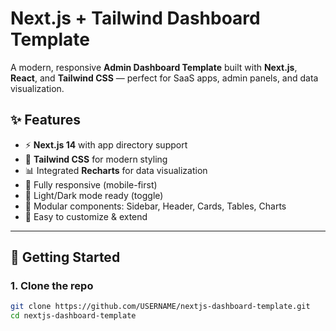# Next.js + Tailwind Dashboard Template

A modern, responsive **Admin Dashboard Template** built with **Next.js**, **React**, and **Tailwind CSS** — perfect for SaaS apps, admin panels, and data visualization.

## ✨ Features
- ⚡ **Next.js 14** with app directory support
- 🎨 **Tailwind CSS** for modern styling
- 📊 Integrated **Recharts** for data visualization
- 📱 Fully responsive (mobile-first)
- 🌙 Light/Dark mode ready (toggle)
- 🧩 Modular components: Sidebar, Header, Cards, Tables, Charts
- 📄 Easy to customize & extend

---

## 🚀 Getting Started

### 1. Clone the repo
```bash
git clone https://github.com/USERNAME/nextjs-dashboard-template.git
cd nextjs-dashboard-template
